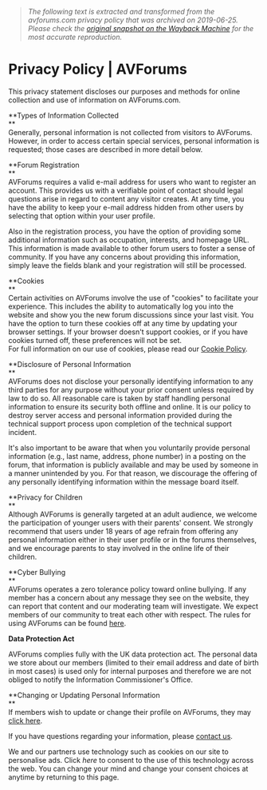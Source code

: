 > *The following text is extracted and transformed from the avforums.com privacy policy that was archived on 2019-06-25. Please check the [original snapshot on the Wayback Machine](https://web.archive.org/web/20190625201914id_/https%3A//www.avforums.com/pages/privacy-policy) for the most accurate reproduction.*

# Privacy Policy | AVForums

This privacy statement discloses our purposes and methods for online collection and use of information on AVForums.com.

**Types of Information Collected  
**  
Generally, personal information is not collected from visitors to AVForums. However, in order to access certain special services, personal information is requested; those cases are described in more detail below.

**Forum Registration  
**  
AVForums requires a valid e-mail address for users who want to register an account. This provides us with a verifiable point of contact should legal questions arise in regard to content any visitor creates. At any time, you have the ability to keep your e-mail address hidden from other users by selecting that option within your user profile.

Also in the registration process, you have the option of providing some additional information such as occupation, interests, and homepage URL. This information is made available to other forum users to foster a sense of community. If you have any concerns about providing this information, simply leave the fields blank and your registration will still be processed.

**Cookies  
**  
Certain activities on AVForums involve the use of "cookies" to facilitate your experience. This includes the ability to automatically log you into the website and show you the new forum discussions since your last visit. You have the option to turn these cookies off at any time by updating your browser settings. If your browser doesn't support cookies, or if you have cookies turned off, these preferences will not be set.  
For full information on our use of cookies, please read our [Cookie Policy](https://www.avforums.com/help/cookies).

**Disclosure of Personal Information  
**  
AVForums does not disclose your personally identifying information to any third parties for any purpose without your prior consent unless required by law to do so. All reasonable care is taken by staff handling personal information to ensure its security both offline and online. It is our policy to destroy server access and personal information provided during the technical support process upon completion of the technical support incident.

It's also important to be aware that when you voluntarily provide personal information (e.g., last name, address, phone number) in a posting on the forum, that information is publicly available and may be used by someone in a manner unintended by you. For that reason, we discourage the offering of any personally identifying information within the message board itself.

**Privacy for Children  
**  
Although AVForums is generally targeted at an adult audience, we welcome the participation of younger users with their parents' consent. We strongly recommend that users under 18 years of age refrain from offering any personal information either in their user profile or in the forums themselves, and we encourage parents to stay involved in the online life of their children.

**Cyber Bullying  
**  
AVForums operates a zero tolerance policy toward online bullying. If any member has a concern about any message they see on the website, they can report that content and our moderating team will investigate. We expect members of our community to treat each other with respect. The rules for using AVForums can be found [here](https://web.archive.org/web/20190625201914id_/https://www.avforums.com/pages/privacy-policy/pages/rules/).

**Data Protection Act**

AVForums complies fully with the UK data protection act. The personal data we store about our members (limited to their email address and date of birth in most cases) is used only for internal purposes and therefore we are not obliged to notify the Information Commissioner's Office.

**Changing or Updating Personal Information  
**  
If members wish to update or change their profile on AVForums, they may [click here](https://web.archive.org/web/20190625201914id_/https://www.avforums.com/pages/privacy-policy/account/personal-details/).

If you have questions regarding your information, please [contact us](https://web.archive.org/web/20190625201914id_/https://www.avforums.com/pages/privacy-policy/pages/contact-us/).

We and our partners use technology such as cookies on our site to personalise ads. Click _here_ to consent to the use of this technology across the web. You can change your mind and change your consent choices at anytime by returning to this page.
